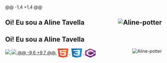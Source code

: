 @@ -1,4 +1,4 @@
## Oi! Eu sou a Aline Tavella <img align="right" alt="Aline-potter" src="https://www.google.com/url?sa=i&url=https%3A%2F%2Fflamingtext.com.br%2FName-Logos%2FAline%2F&psig=AOvVaw0D6-38FqIHizGkcDO3OcLG&ust=1617477731728000&source=images&cd=vfe&ved=0CAIQjRxqFwoTCMj65qmk4O8CFQAAAAAdAAAAABAK">
## Oi! Eu sou a Aline Tavella 
<a href="https://github.com/AlineTavella">
  <img height="180em" src="https://github-readme-stats-eight-theta.vercel.app/api?username=AlineTavella&show_icons=true&theme=dracula&include_all_commits=true&count_private=true"/>
  <img height="180em" src="https://github-readme-stats-eight-theta.vercel.app/api/top-langs/?username=AlineTavella&layout=compact&langs_count=8&theme=dracula"/>
@@ -9,6 +9,7 @@
  <img align="center" alt="Aline-HTML" height="30" width="40" src="https://raw.githubusercontent.com/devicons/devicon/master/icons/html5/html5-original.svg">
  <img align="center" alt="Aline-CSS" height="30" width="40" src="https://raw.githubusercontent.com/devicons/devicon/master/icons/css3/css3-original.svg">
  <img align="center" alt="Aline-Csharp" height="30" width="40" src="https://raw.githubusercontent.com/devicons/devicon/master/icons/csharp/csharp-original.svg">
  <img align="right" alt="Aline-potter" src="https://www.google.com/url?sa=i&url=https%3A%2F%2Fflamingtext.com.br%2FName-Logos%2FAline%2F&psig=AOvVaw0D6-38FqIHizGkcDO3OcLG&ust=1617477731728000&source=images&cd=vfe&ved=0CAIQjRxqFwoTCMj65qmk4O8CFQAAAAAdAAAAABAK">
</div>

  ##
